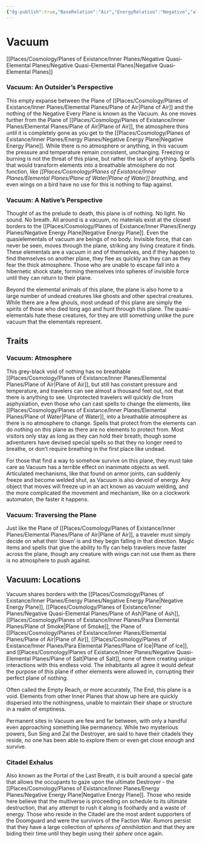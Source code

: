 ```yaml
---
{"dg-publish":true,"BaseRelation":"Air","EnergyRelation":"Negative","aliases":null,"tags":null,"permalink":"/places/cosmology/planes-of-existance/inner-planes/negative-quasi-elemental-planes/plane-of-vacuum/","dgHomeLink":false,"dgPassFrontmatter":true}
---
```


# Vacuum
[[Places/Cosmology/Planes of Existance/Inner Planes/Negative Quasi-Elemental Planes/Negative Quasi-Elemental Planes|Negative Quasi-Elemental Planes]]
### Vacuum: An Outsider’s Perspective
This empty expanse between the Plane of [[Places/Cosmology/Planes of Existance/Inner Planes/Elemental Planes/Plane of Air|Plane of Air]] and the nothing of the Negative Every Plane is known as the Vacuum. As one moves further from the Plane of [[Places/Cosmology/Planes of Existance/Inner Planes/Elemental Planes/Plane of Air|Plane of Air]], the atmosphere thins until it is completely gone as you get to the [[Places/Cosmology/Planes of Existance/Inner Planes/Energy Planes/Negative Energy Plane|Negative Energy Plane]]. While there is no atmosphere or anything, in this vacuum the pressure and temperature remain consistent, unchanging. Freezing or burning is not the threat of this plane, but rather the lack of anything. Spells that would transform elements into a breathable atmosphere do not function, like _[[Places/Cosmology/Planes of Existance/Inner Planes/Elemental Planes/Plane of Water|Plane of Water]] breathing_, and even wings on a bird have no use for this is nothing to flap against.

### Vacuum: A Native’s Perspective
Thought of as the prelude to death, this plane is of nothing. No light. No sound. No breath. All around is a vacuum, no materials exist at the closest borders to the [[Places/Cosmology/Planes of Existance/Inner Planes/Energy Planes/Negative Energy Plane|Negative Energy Plane]]. Even the quasielementals of vacuum are beings of no body. Invisible force, that can never be seen, moves through the plane, striking any living creature it finds. These elementals are a vacuum in and of themselves, and if they happen to find themselves on another plane, they flee as quickly as they can as they fear the thick atmosphere. Those who are unable to escape fall into a hibernetic shock state, forming themselves into spheres of invisible force until they can return to their plane. 

Beyond the elemental animals of this plane, the plane is also home to a large number of undead creatures like ghosts and other spectral creatures. While there are a few ghouls, most undead of this plane are simply the spirits of those who died long ago and hunt through this plane. The quasi-elementals hate these creatures, for they are still something unlike the pure vacuum that the elementals represent.

## Traits
### Vacuum: Atmosphere
This grey-black void of nothing has no breathable [[Places/Cosmology/Planes of Existance/Inner Planes/Elemental Planes/Plane of Air|Plane of Air]], but still has constant pressure and temperature, and travelers can see almost a thousand feet out, not that there is anything to see. Unprotected travelers will quickly die from asphyxiation, even those who can cast spells to change the elements, like [[Places/Cosmology/Planes of Existance/Inner Planes/Elemental Planes/Plane of Water|Plane of Water]], into a breathable atmosphere as there is no atmosphere to change. Spells that protect from the elements can do nothing on this plane as there are no elements to protect from. Most visitors only stay as long as they can hold their breath, though some adventurers have devised special spells so that they no longer need to breathe, or don’t require breathing in the first place like undead.

For those that find a way to somehow survive on this plane, they must take care as Vacuum has a terrible effect on inanimate objects as well. Articulated mechanisms, like that found on armor joints, can suddenly freeze and become welded shut, as Vacuum is also devoid of energy. Any object that moves will freeze up in an act known as vacuum welding, and the more complicated the movement and mechanism, like on a clockwork automaton, the faster it happens.

### Vacuum: Traversing the Plane
Just like the Plane of [[Places/Cosmology/Planes of Existance/Inner Planes/Elemental Planes/Plane of Air|Plane of Air]], a traveler must simply decide on what their ‘down’ is and they begin falling in that direction. Magic items and spells that give the ability to fly can help travelers move faster across the plane, though any creature with wings can not use them as there is no atmosphere to push against.

## Vacuum: Locations
Vacuum shares borders with the [[Places/Cosmology/Planes of Existance/Inner Planes/Energy Planes/Negative Energy Plane|Negative Energy Plane]], [[Places/Cosmology/Planes of Existance/Inner Planes/Negative Quasi-Elemental Planes/Plane of Ash|Plane of Ash]], [[Places/Cosmology/Planes of Existance/Inner Planes/Para Elemental Planes/Plane of Smoke|Plane of Smoke]], the Plane of [[Places/Cosmology/Planes of Existance/Inner Planes/Elemental Planes/Plane of Air|Plane of Air]], [[Places/Cosmology/Planes of Existance/Inner Planes/Para Elemental Planes/Plane of Ice|Plane of Ice]], and [[Places/Cosmology/Planes of Existance/Inner Planes/Negative Quasi-Elemental Planes/Plane of  Salt|Plane of  Salt]], none of them creating unique interactions with this endless void. The inhabitants all agree it would defeat the purpose of this plane if other elements were allowed in, corrupting their perfect plane of nothing. 

Often called the Empty Reach, or more accurately, The End, this plane is a void. Elements from other Inner Planes that show up here are quickly dispersed into the nothingness, unable to maintain their shape or structure in a realm of emptiness. 

Permanent sites in Vacuum are few and far between, with only a handful even approaching something like permanency. While two mysterious powers, Sun Sing and Zal the Destroyer, are said to have their citadels they reside, no one has been able to explore them or even get close enough and survive.

### Citadel Exhalus

Also known as the Portal of the Last Breath, it is built around a special gate that allows the occupants to gaze upon the ultimate Destroyer - the [[Places/Cosmology/Planes of Existance/Inner Planes/Energy Planes/Negative Energy Plane|Negative Energy Plane]]. Those who reside here believe that the multiverse is proceeding on schedule to its ultimate destruction, that any attempt to rush it along is foolhardy and a waste of energy. Those who reside in the Citadel are the most ardent supporters of the Doomguard and were the survivors of the Faction War. Rumors persist that they have a large collection of _spheres of annihilation_ and that they are biding their time until they begin using their _sphere_ once again.
